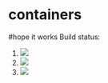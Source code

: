 # containers
#hope it works
Build status:
1. [![](https://github.com/mariagerges/week8_containers/workflows/tests-fibonacci/badge.svg)](https://github.com/mikeizbicki/week8_containers/actions?query=workflow%3Atests-fibonacci)
1. [![](https://github.com/mariagerges/week8_containers/workflows/tests-range/badge.svg)](https://github.com/mikeizbicki/week8_containers/actions?query=workflow%3Atests-range)
1. [![](https://github.com/mariagerges/week8_containers/workflows/tests-unicode/badge.svg)](https://github.com/mariagerges/week8_containers/actions?query=workflow%3Atests-unicode)

